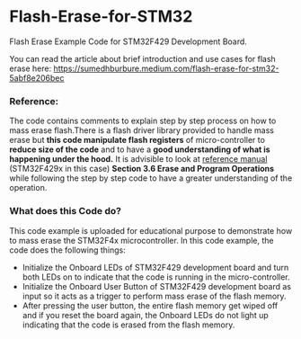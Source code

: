 # Flash-Erase-for-STM32
Flash Erase Example Code for STM32F429 Development Board.

You can read the article about brief introduction and use cases for flash erase here:
https://sumedhburbure.medium.com/flash-erase-for-stm32-5abf8e206bec

### Reference:
The code contains comments to explain step by step process on how to mass erase flash.There is a flash driver library provided to handle mass erase but __this code manipulate flash registers__ of micro-controller to __reduce size of the code__ and to have a __good understanding of what is happening under the hood.__
It is advisible to look at [reference manual](https://www.st.com/resource/en/reference_manual/dm00031020-stm32f405-415-stm32f407-417-stm32f427-437-and-stm32f429-439-advanced-arm-based-32-bit-mcus-stmicroelectronics.pdf) (STM32F429x in this case) __Section 3.6 Erase and Program Operations__ while following the step by step code to have a greater understanding of the operation.

### What does this Code do?
This code example is uploaded for educational purpose to demonstrate how to mass erase the STM32F4x microcontroller.
In this code example, the code does the following things:
* Initialize the Onboard LEDs of STM32F429 development board and turn both LEDs on to indicate that the code is running in the micro-controller.
* Initialize the Onboard User Button of STM32F429 development board as input so it acts as a trigger to perform mass erase of the flash memory.
* After pressing the user button, the entire flash memory get wiped off and if you reset the board again, the Onboard LEDs do not light up indicating that the code is erased from the flash memory.




